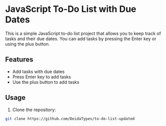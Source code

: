 # JavaScript To-Do List with Due Dates

This is a simple JavaScript to-do list project that allows you to keep track of tasks and their due dates. You can add tasks by pressing the Enter key or using the plus button.

## Features

- Add tasks with due dates
- Press Enter key to add tasks
- Use the plus button to add tasks

## Usage

1. Clone the repository:

```bash
git clone https://github.com/DeidaTypes/to-do-list-updated
